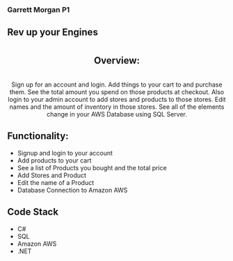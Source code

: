 ### Garrett Morgan P1
## Rev up your Engines
# <h2 align="center"> Overview: </h2>
<p align="center">
<br>
Sign up for an account and login. Add things to your cart to and purchase them. See the total amount you spend on those products at checkout. Also login to your admin account to add stores and products to those stores. Edit names and the amount of inventory in those stores. See all of the elements change in your AWS Database using SQL Server.

</p>

## Functionality:

- Signup and login to your account
- Add products to your cart
- See a list of Products you bought and the total price
- Add Stores and Product
- Edit the name of a Product
- Database Connection to Amazon AWS

## Code Stack

* C#
* SQL 
* Amazon AWS
* .NET
